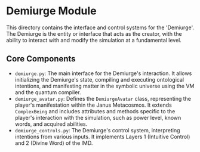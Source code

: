 # Demiurge Module

This directory contains the interface and control systems for the 'Demiurge'. The Demiurge is the entity or interface that acts as the creator, with the ability to interact with and modify the simulation at a fundamental level.

## Core Components

- `demiurge.py`: The main interface for the Demiurge's interaction. It allows initializing the Demiurge's state, compiling and executing ontological intentions, and manifesting matter in the symbolic universe using the VM and the quantum compiler.
- `demiurge_avatar.py`: Defines the `DemiurgeAvatar` class, representing the player's manifestation within the Janus Metacosmos. It extends `ComplexBeing` and includes attributes and methods specific to the player's interaction with the simulation, such as power level, known words, and acquired abilities.
- `demiurge_controls.py`: The Demiurge's control system, interpreting intentions from various inputs. It implements Layers 1 (Intuitive Control) and 2 (Divine Word) of the IMD.
